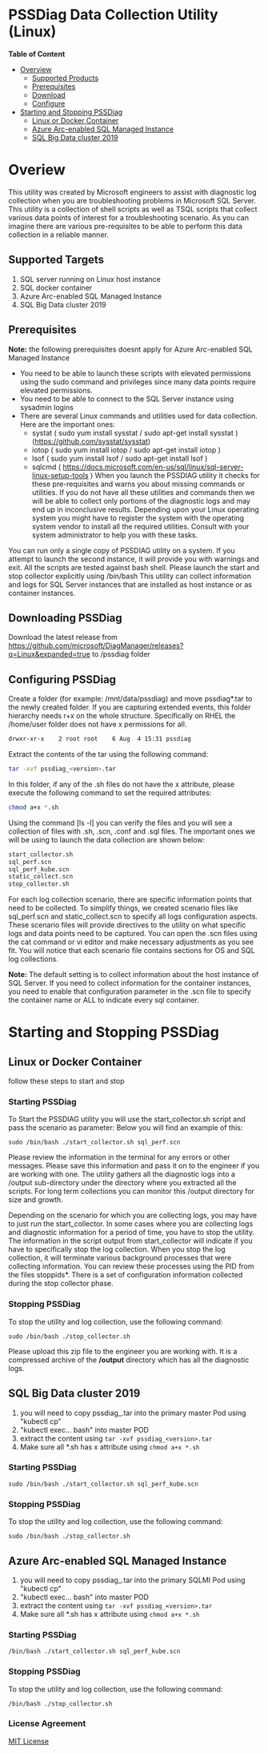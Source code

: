 # PSSDiag Data Collection Utility (Linux)
**Table of Content**

- [Overview](https://github.com/microsoft/DiagManager/blob/master/LinuxDiag/README.MD#overiew)
	- [Supported Products](https://github.com/microsoft/DiagManager/blob/master/LinuxDiag/README.MD#supported-targets)
	- [Prerequisites](https://github.com/microsoft/DiagManager/blob/master/LinuxDiag/README.MD#prerequisites)
	- [Download](https://github.com/microsoft/DiagManager/blob/master/LinuxDiag/README.MD#downloading-pssdiag)
	- [Configure](https://github.com/microsoft/DiagManager/blob/master/LinuxDiag/README.MD#configuring-pssdiag)
- [Starting and Stopping PSSDiag](https://github.com/microsoft/DiagManager/blob/master/LinuxDiag/README.MD#starting-and-stopping-pssdiag)
	- [Linux or Docker Container](https://github.com/microsoft/DiagManager/blob/master/LinuxDiag/README.MD#linux-or-docker-container)
	- [Azure Arc-enabled SQL Managed Instance](https://github.com/microsoft/DiagManager/blob/master/LinuxDiag/README.MD#azure-arc-enabled-sql-managed-instance)
	- [SQL Big Data cluster 2019](https://github.com/microsoft/DiagManager/blob/master/LinuxDiag/README.MD#sql-big-data-cluster-2019)

# Overiew
This utility was created by Microsoft engineers to assist with diagnostic log collection when you are troubleshooting problems in Microsoft SQL Server.
This utility is a collection of shell scripts as well as TSQL scripts that collect various data points of interest for a troubleshooting scenario.
As you can imagine there are various pre-requisites to be able to perform this data collection in a reliable manner.

## Supported Targets
1. SQL server running on Linux host instance
2. SQL docker container
3. Azure Arc-enabled SQL Managed Instance
4. SQL Big Data cluster 2019

## Prerequisites
**Note:** the following prerequisites doesnt apply for Azure Arc-enabled SQL Managed Instance  
- You need to be able to launch these scripts with elevated permissions using the sudo command and privileges since many data points require elevated permissions.
- You need to be able to connect to the SQL Server instance using sysadmin logins
- There are several Linux commands and utilities used for data collection. Here are the important ones:
  - systat ( sudo yum install sysstat / sudo apt-get install sysstat ) (https://github.com/sysstat/sysstat)
  - iotop  ( sudo yum install iotop / sudo apt-get install iotop )
  - lsof   ( sudo yum install lsof / sudo apt-get install lsof )
  - sqlcmd ( https://docs.microsoft.com/en-us/sql/linux/sql-server-linux-setup-tools )
When you launch the PSSDIAG utility it checks for these pre-requisites and warns you about missing commands or utilities.
If you do not have all these utilities and commands then we will be able to collect only portions of the diagnostic logs and may end up in inconclusive results.
Depending upon your Linux operating system you might have to register the system with the operating system vendor to install all the required utilities.
Consult with your system administrator to help you with these tasks.

You can run only a single copy of PSSDIAG utility on a system. If you attempt to launch the second instance, it will provide you with warnings and exit.
All the scripts are tested against bash shell. Please launch the start and stop collector explicitly using /bin/bash
This utility can collect information and logs for SQL Server instances that are installed as host instance or as container instances.

## Downloading PSSDiag
Download the latest release from https://github.com/microsoft/DiagManager/releases?q=Linux&expanded=true to /pssdiag folder

## Configuring PSSDiag
Create a folder (for example: /mnt/data/pssdiag) and move pssdiag*.tar to the newly created folder. If you are capturing extended events, this folder hierarchy needs r+x on the whole structure. Specifically on RHEL the /home/user folder does not have x permissions for all. 
   
```bash
drwxr-xr-x    2 root root    6 Aug  4 15:31 pssdiag
```

Extract the contents of the tar using the following command:

```bash
tar -xvf pssdiag_<version>.tar
```
     
In this folder, if any of the .sh files do not have the x attribute, please execute the following command to set the required attributes:
  
```bash
chmod a+x *.sh
```

Using the command [ls -l] you can verify the files and you will see a collection of files with .sh, .scn, .conf and .sql files. The important ones we will be using to launch the data collection are shown below:

	
```bash
start_collector.sh
sql_perf.scn
sql_perf_kube.scn
static_collect.scn
stop_collector.sh
```

For each log collection scenario, there are specific information points that need to be collected. To simplify things, we created scenario files like sql_perf.scn and static_collect.scn to specify all logs configuration aspects. These scenario files will provide directives to the utility on what specific logs and data points need to be captured. You can open the .scn files using the cat command or vi editor and make necessary adjustments as you see fit. You will notice that each scenario file contains sections for OS and SQL log collections.

**Note:**
The default setting is to collect information about the host instance of SQL Server. If you need to collect information for the container instances, you need to enable that configuration parameter in the .scn file to specify the container name or ALL to indicate every sql container.

# Starting and Stopping PSSDiag

## Linux or Docker Container
follow these steps to start and stop

### Starting PSSDiag
To Start the PSSDIAG utility you will use the start_collector.sh script and pass the scenario as parameter:
   Below you will find an example of this:

```
sudo /bin/bash ./start_collector.sh sql_perf.scn
``` 

Please review the information in the terminal for any errors or other messages. Please save this information and pass it on to the engineer if you are working with one. The utility gathers all the diagnostic logs into a /output sub-directory under the directory where you extracted all the scripts. For long term collections you can monitor this /output directory for size and growth.

Depending on the scenario for which you are collecting logs, you may have to just run the start_collector. In some cases where you are collecting logs and diagnostic information for a period of time, you have to stop the utility. The information in the script output from start_collector will indicate if you have to specifically stop the log collection.
   When you stop the log collection, it will terminate various background processes that were collecting information. You can review these processes using the PID from the files stoppids*. There is a set of configuration information collected during the stop collector phase.


### Stopping PSSDiag
To stop the utility and log collection, use the following command:


```
sudo /bin/bash ./stop_collector.sh
```

Please upload this zip file to the engineer you are working with. It is a compressed archive of the **/output** directory which has all the diagnostic logs.

## SQL Big Data cluster 2019
1. you will need to copy pssdiag_<version>.tar into the primary master Pod using "kubectl cp"
2. "kubectl exec... bash" into master POD
3. extract the content using `tar -xvf pssdiag_<version>.tar`
4. Make sure all *.sh has x attribute using `chmod a+x *.sh`

### Starting PSSDiag

```
sudo /bin/bash ./start_collector.sh sql_perf_kube.scn
```

### Stopping PSSDiag
To stop the utility and log collection, use the following command:

```
sudo /bin/bash ./stop_collector.sh
```
## Azure Arc-enabled SQL Managed Instance
1. you will need to copy pssdiag_<version>.tar into the primary SQLMI Pod using "kubectl cp"
2. "kubectl exec... bash" into master POD
3. extract the content using `tar -xvf pssdiag_<version>.tar`
4. Make sure all *.sh has x attribute using `chmod a+x *.sh`

### Starting PSSDiag 

```
/bin/bash ./start_collector.sh sql_perf_kube.scn
```

### Stopping PSSDiag
To stop the utility and log collection, use the following command:

```
/bin/bash ./stop_collector.sh
```

### License Agreement
[MIT License](/license.md)
